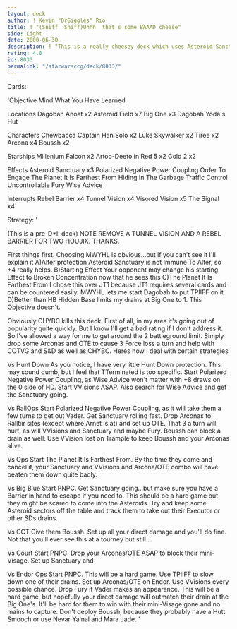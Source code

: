 ```yaml
---
layout: deck
author: ! Kevin "DrGiggles" Rio
title: ! "(Sniff  Sniff)Uhhh  that s some BAAAD cheese"
side: Light
date: 2000-06-30
description: ! "This is a really cheesey deck which uses Asteroid Sanctuary and a couple other forms of direct damage to chip away at the opponent. Not to mention it can get around CHYBC and Search & Destroy."
rating: 4.0
id: 8033
permalink: "/starwarsccg/deck/8033/"
---
```

Cards: 

'Objective
Mind What You Have Learned

Locations
Dagobah
Anoat x2
Asteroid Field x7
Big One x3
Dagobah Yoda's Hut

Characters
Chewbacca
Captain Han Solo x2
Luke Skywalker x2
Tiree x2
Arcona x4
Boussh x2

Starships
Millenium Falcon x2
Artoo-Deeto in Red 5 x2
Gold 2 x2

Effects
Asteroid Sanctuary x3
Polarized Negative Power Coupling
Order To Engage
The Planet It Is Farthest From
Hiding In The Garbage
Traffic Control
Uncontrollable Fury
Wise Advice

Interrupts
Rebel Barrier x4
Tunnel Vision x4
Visored Vision x5
The Signal x4'

Strategy: '

(This is a pre-D*II deck)
NOTE REMOVE A TUNNEL VISION AND A REBEL BARRIER FOR TWO HOUJIX. THANKS.

First things first. Choosing MWYHL is obvious...but if you can't see it I'll explain it
A)Alter protection Asteroid Sanctuary is not Immune To Alter, so +4 really helps.
B)Starting Effect Your opponent may change his starting Effect to Broken Concentration now that he sees this
C)The Planet It Is Farthest From I chose this over JT1 because JT1 requires several cards and can be countered easily. MWYHL lets me start Dagobah to put TPIIFF on it.
D)Better than HB Hidden Base limits my drains at Big One to 1. This Objective doesn't.

Obviously CHYBC kills this deck. First of all, in my area it's going out of popularity quite quickly. But I know I'll get a bad rating if I don't address it. So I've allowed a way for me to get around the 2 battleground limit. Simply drop some Arconas and OTE to cause 3 Force loss a turn and help with COTVG and S&D as well as CHYBC. Heres how I deal with certain strategies

Vs Hunt Down As you notice, I have very little Hunt Down protection. This may sound dumb, but I feel that TTerminated is too specific. Start Polarized Negative Power Coupling, as Wise Advice won't matter with +8 draws on the 0 side of HD. Start VVisions ASAP. Also search for Wise Advice and get the Sanctuary going.

Vs RallOps Start Polarized Negative Power Coupling, as it will take them a few turns to get out Vader. Get Sanctuary rolling fast. Drop Arconas to Ralltiir sites (except where Arnet is at) and set up OTE. That 3 a turn will hurt, as will VVisions and Sanctuary and maybe Fury. Boussh can block a drain as well. Use VVision lost on Trample to keep Boussh and your Arconas alive.

Vs Ops Start The Planet It Is Farthest From. By the time they come and cancel it, your Sanctuary and VVisions and Arcona/OTE combo will have beaten them down quite badly.

Vs Big Blue Start PNPC. Get Sanctuary going...but make sure you have a Barrier in hand to escape if you need to. This should be a hard game but they might be scared to come into the Asteroids. Try and keep some Asteroid sectors off the table and track them to take out their Executor or other SDs.drains.

Vs CCT Give them Boussh. Set up all your direct damage and you'll do fine. Not that you'll ever see this at a tourney but still...

Vs Court Start PNPC. Drop your Arconas/OTE ASAP to block their mini-Visage. Set up Sanctuary and

Vs Endor Ops Start PNPC. This will be a hard game. Use TPIIFF to slow down one of their drains. Set up Arconas/OTE on Endor. Use VVisions every possible chance. Drop Fury if Vader makes an appearance. This will be a hard game, but hopefully your direct damage will outmatch their drain at the Big One's. It'll be hard for them to win with their mini-Visage gone and no mains to capture. Don't deploy Boussh, because they probably have a Hutt Smooch or use Nevar Yalnal and Mara Jade.
'
